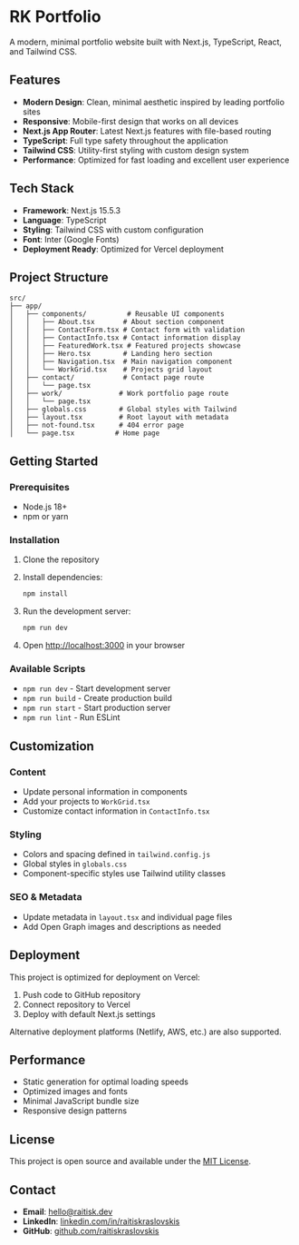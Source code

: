 # RK Portfolio

A modern, minimal portfolio website built with Next.js, TypeScript, React, and Tailwind CSS.

## Features

- **Modern Design**: Clean, minimal aesthetic inspired by leading portfolio sites
- **Responsive**: Mobile-first design that works on all devices  
- **Next.js App Router**: Latest Next.js features with file-based routing
- **TypeScript**: Full type safety throughout the application
- **Tailwind CSS**: Utility-first styling with custom design system
- **Performance**: Optimized for fast loading and excellent user experience

## Tech Stack

- **Framework**: Next.js 15.5.3
- **Language**: TypeScript
- **Styling**: Tailwind CSS with custom configuration
- **Font**: Inter (Google Fonts)
- **Deployment Ready**: Optimized for Vercel deployment

## Project Structure

```
src/
├── app/
│   ├── components/          # Reusable UI components
│   │   ├── About.tsx       # About section component
│   │   ├── ContactForm.tsx # Contact form with validation
│   │   ├── ContactInfo.tsx # Contact information display
│   │   ├── FeaturedWork.tsx # Featured projects showcase
│   │   ├── Hero.tsx        # Landing hero section
│   │   ├── Navigation.tsx  # Main navigation component
│   │   └── WorkGrid.tsx    # Projects grid layout
│   ├── contact/            # Contact page route
│   │   └── page.tsx
│   ├── work/              # Work portfolio page route
│   │   └── page.tsx
│   ├── globals.css        # Global styles with Tailwind
│   ├── layout.tsx         # Root layout with metadata
│   ├── not-found.tsx      # 404 error page
│   └── page.tsx          # Home page
```

## Getting Started

### Prerequisites

- Node.js 18+ 
- npm or yarn

### Installation

1. Clone the repository
2. Install dependencies:
   ```bash
   npm install
   ```

3. Run the development server:
   ```bash
   npm run dev
   ```

4. Open [http://localhost:3000](http://localhost:3000) in your browser

### Available Scripts

- `npm run dev` - Start development server
- `npm run build` - Create production build  
- `npm run start` - Start production server
- `npm run lint` - Run ESLint

## Customization

### Content
- Update personal information in components
- Add your projects to `WorkGrid.tsx`
- Customize contact information in `ContactInfo.tsx`

### Styling
- Colors and spacing defined in `tailwind.config.js`
- Global styles in `globals.css`
- Component-specific styles use Tailwind utility classes

### SEO & Metadata
- Update metadata in `layout.tsx` and individual page files
- Add Open Graph images and descriptions as needed

## Deployment

This project is optimized for deployment on Vercel:

1. Push code to GitHub repository
2. Connect repository to Vercel
3. Deploy with default Next.js settings

Alternative deployment platforms (Netlify, AWS, etc.) are also supported.

## Performance

- Static generation for optimal loading speeds
- Optimized images and fonts
- Minimal JavaScript bundle size
- Responsive design patterns

## License

This project is open source and available under the [MIT License](LICENSE).

## Contact

- **Email**: hello@raitisk.dev
- **LinkedIn**: [linkedin.com/in/raitiskraslovskis](https://linkedin.com/in/raitiskraslovskis)
- **GitHub**: [github.com/raitiskraslovskis](https://github.com/raitiskraslovskis)
